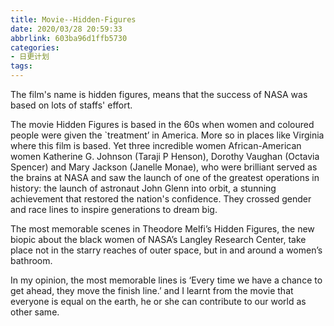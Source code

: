 ```yaml
---
title: Movie--Hidden-Figures
date: 2020/03/28 20:59:33
abbrlink: 603ba96d1ffb5730
categories:
- 日更计划
tags:
---
```

The film's name is hidden figures, means that the success of NASA was based on lots of staffs' effort.

The movie Hidden Figures is based in the 60s when women and coloured people were given the `treatment’ in America. More so in places like Virginia where this film is based. Yet three incredible women African-American women Katherine G. Johnson (Taraji P Henson), Dorothy Vaughan (Octavia Spencer) and Mary Jackson (Janelle Monae), who were brilliant served as the brains at NASA and saw the launch of one of the greatest operations in history: the launch of astronaut John Glenn into orbit, a stunning achievement that restored the nation's confidence. They crossed gender and race lines to inspire generations to dream big.

The most memorable scenes in Theodore Melfi’s Hidden Figures, the new biopic about the black women of NASA’s Langley Research Center, take place not in the starry reaches of outer space, but in and around a women’s bathroom.

In my opinion, the most memorable lines is ‘Every time we have a chance to get ahead, they move the finish line.’ and I learnt from the movie that everyone is equal on the earth, he or she can contribute to our world as other same.

